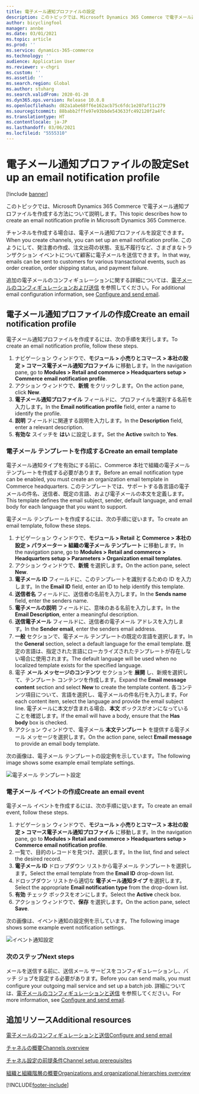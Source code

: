 ```yaml
---
title: 電子メール通知プロファイルの設定
description: このトピックでは、Microsoft Dynamics 365 Commerce で電子メール通知プロファイルを作成する方法について説明します。
author: bicyclingfool
manager: annbe
ms.date: 03/01/2021
ms.topic: article
ms.prod: ''
ms.service: dynamics-365-commerce
ms.technology: ''
audience: Application User
ms.reviewer: v-chgri
ms.custom: ''
ms.assetid: ''
ms.search.region: Global
ms.author: stuharg
ms.search.validFrom: 2020-01-20
ms.dyn365.ops.version: Release 10.0.8
ms.openlocfilehash: d82a1abe68ff6e162acb75c6fdc1e207af11c279
ms.sourcegitcommit: 88babb2fffe97e93bbde543633fc492120f2a4fc
ms.translationtype: HT
ms.contentlocale: ja-JP
ms.lasthandoff: 03/06/2021
ms.locfileid: "5555310"
---
```

# <a name="set-up-an-email-notification-profile"></a><span data-ttu-id="12847-103">電子メール通知プロファイルの設定</span><span class="sxs-lookup"><span data-stu-id="12847-103">Set up an email notification profile</span></span>

[!include [banner](includes/banner.md)]

<span data-ttu-id="12847-104">このトピックでは、Microsoft Dynamics 365 Commerce で電子メール通知プロファイルを作成する方法について説明します。</span><span class="sxs-lookup"><span data-stu-id="12847-104">This topic describes how to create an email notification profile in Microsoft Dynamics 365 Commerce.</span></span>

<span data-ttu-id="12847-105">チャンネルを作成する場合は、電子メール通知プロファイルを設定できます。</span><span class="sxs-lookup"><span data-stu-id="12847-105">When you create channels, you can set up an email notification profile.</span></span> <span data-ttu-id="12847-106">このようにして、発注書の作成、注文出荷の状態、支払不履行など、さまざまなトランザクション イベントについて顧客に電子メールを送信できます。</span><span class="sxs-lookup"><span data-stu-id="12847-106">In that way, emails can be sent to customers for various transactional events, such as order creation, order shipping status, and payment failure.</span></span>

<span data-ttu-id="12847-107">追加の電子メールのコンフィギュレーションに関する詳細については、[電子メールのコンフィギュレーションおよび送信](../fin-ops-core/fin-ops/organization-administration/configure-email.md?toc=/dynamics365/commerce/toc.json) を参照してください。</span><span class="sxs-lookup"><span data-stu-id="12847-107">For additional email configuration information, see [Configure and send email](../fin-ops-core/fin-ops/organization-administration/configure-email.md?toc=/dynamics365/commerce/toc.json).</span></span>

## <a name="create-an-email-notification-profile"></a><span data-ttu-id="12847-108">電子メール通知プロファイルの作成</span><span class="sxs-lookup"><span data-stu-id="12847-108">Create an email notification profile</span></span>

<span data-ttu-id="12847-109">電子メール通知プロファイルを作成するには、次の手順を実行します。</span><span class="sxs-lookup"><span data-stu-id="12847-109">To create an email notification profile, follow these steps.</span></span>

1. <span data-ttu-id="12847-110">ナビゲーション ウィンドウで、**モジュール \> 小売りとコマース \> 本社の設定 \> コマース電子メール通知プロファイル** に移動します。</span><span class="sxs-lookup"><span data-stu-id="12847-110">In the navigation pane, go to **Modules \> Retail and commerce \> Headquarters setup \> Commerce email notification profile**.</span></span>
1. <span data-ttu-id="12847-111">アクション ウィンドウで、**新規** をクリックします。</span><span class="sxs-lookup"><span data-stu-id="12847-111">On the action pane, click **New**.</span></span>
1. <span data-ttu-id="12847-112">**電子メール通知プロファイル** フィールドに、プロファイルを識別する名前を入力します。</span><span class="sxs-lookup"><span data-stu-id="12847-112">In the **Email notification profile** field, enter a name to identify the profile.</span></span>
1. <span data-ttu-id="12847-113">**説明** フィールドに関連する説明を入力します。</span><span class="sxs-lookup"><span data-stu-id="12847-113">In the **Description** field, enter a relevant description.</span></span>
1. <span data-ttu-id="12847-114">**有効な** スイッチを **はい** に設定します。</span><span class="sxs-lookup"><span data-stu-id="12847-114">Set the **Active** switch to **Yes**.</span></span>

### <a name="create-an-email-template"></a><span data-ttu-id="12847-115">電子メール テンプレートを作成する</span><span class="sxs-lookup"><span data-stu-id="12847-115">Create an email template</span></span>

<span data-ttu-id="12847-116">電子メール通知タイプを有効にする前に、Commerce 本社で組織の電子メール テンプレートを作成する必要があります。</span><span class="sxs-lookup"><span data-stu-id="12847-116">Before an email notification type can be enabled, you must create an organization email template in Commerce headquarters.</span></span> <span data-ttu-id="12847-117">このテンプレートでは、サポートする各言語の電子メールの件名、送信者、既定の言語、および電子メールの本文を定義します。</span><span class="sxs-lookup"><span data-stu-id="12847-117">This template defines the email subject, sender, default language, and email body for each language that you want to support.</span></span>

<span data-ttu-id="12847-118">電子メール テンプレートを作成するには、次の手順に従います。</span><span class="sxs-lookup"><span data-stu-id="12847-118">To create an email template, follow these steps.</span></span>

1. <span data-ttu-id="12847-119">ナビゲーション ウィンドウで、**モジュール \> Retail と Commerce \> 本社の設定 \> パラメーター \> 組織の電子メール テンプレート** に移動します。</span><span class="sxs-lookup"><span data-stu-id="12847-119">In the navigation pane, go to **Modules \> Retail and commerce \> Headquarters setup \> Parameters \> Organization email templates**.</span></span>
1. <span data-ttu-id="12847-120">アクション ウィンドウで、**新規** を選択します。</span><span class="sxs-lookup"><span data-stu-id="12847-120">On the action pane, select **New**.</span></span>
1. <span data-ttu-id="12847-121">**電子メール ID** フィールドに、このテンプレートを識別するための ID を入力します。</span><span class="sxs-lookup"><span data-stu-id="12847-121">In the **Email ID** field, enter an ID to help identify this template.</span></span>
1. <span data-ttu-id="12847-122">**送信者名** フィールドに、送信者の名前を入力します。</span><span class="sxs-lookup"><span data-stu-id="12847-122">In the **Sends name** field, enter the senders name.</span></span>
1. <span data-ttu-id="12847-123">**電子メールの説明** フィールドに、意味のある名前を入力します。</span><span class="sxs-lookup"><span data-stu-id="12847-123">In the **Email Description**, enter a meaningful description.</span></span>
1. <span data-ttu-id="12847-124">**送信電子メール** フィールドに、送信者の電子メール アドレスを入力します。</span><span class="sxs-lookup"><span data-stu-id="12847-124">In the **Sender email**, enter the senders email address.</span></span>
1. <span data-ttu-id="12847-125">**一般** セクションで、電子メール テンプレートの既定の言語を選択します。</span><span class="sxs-lookup"><span data-stu-id="12847-125">In the **General** section, select a default language for the email template.</span></span> <span data-ttu-id="12847-126">既定の言語は、指定された言語にローカライズされたテンプレートが存在しない場合に使用されます。</span><span class="sxs-lookup"><span data-stu-id="12847-126">The default language will be used when no localized template exists for the specified language.</span></span>
1. <span data-ttu-id="12847-127">電子 **メール メッセージのコンテンツ** セクションを **展開** し、新規を選択して、テンプレート コンテンツを作成します。</span><span class="sxs-lookup"><span data-stu-id="12847-127">Expand the **Email message content** section and select **New** to create the template content.</span></span> <span data-ttu-id="12847-128">各コンテンツ項目について、言語を選択し、電子メールの件名行を入力します。</span><span class="sxs-lookup"><span data-stu-id="12847-128">For each content item, select the language and provide the email subject line.</span></span> <span data-ttu-id="12847-129">電子メールに本文が含まれる場合、**本文** ボックスがオンになっていることを確認します。</span><span class="sxs-lookup"><span data-stu-id="12847-129">If the email will have a body, ensure that the **Has body** box is checked.</span></span>
1. <span data-ttu-id="12847-130">アクション ウィンドウで、電子メール **本文テンプレート** を提供する電子メール メッセージを選択します。</span><span class="sxs-lookup"><span data-stu-id="12847-130">On the action pane, select **Email message** to provide an email body template.</span></span>

<span data-ttu-id="12847-131">次の画像は、電子メール テンプレートの設定例を示しています。</span><span class="sxs-lookup"><span data-stu-id="12847-131">The following image shows some example email template settings.</span></span>

![電子メール テンプレート設定](media/email-template.png)

### <a name="create-an-email-event"></a><span data-ttu-id="12847-133">電子メール イベントの作成</span><span class="sxs-lookup"><span data-stu-id="12847-133">Create an email event</span></span>

<span data-ttu-id="12847-134">電子メール イベントを作成するには、次の手順に従います。</span><span class="sxs-lookup"><span data-stu-id="12847-134">To create an email event, follow these steps.</span></span>

1. <span data-ttu-id="12847-135">ナビゲーション ウィンドウで、**モジュール \> 小売りとコマース \> 本社の設定 \> コマース電子メール通知プロファイル** に移動します。</span><span class="sxs-lookup"><span data-stu-id="12847-135">In the navigation pane, go to **Modules \> Retail and commerce \> Headquarters setup \> Commerce email notification profile**.</span></span>
1. <span data-ttu-id="12847-136">一覧で、目的のレコードを見つけ、選択します。</span><span class="sxs-lookup"><span data-stu-id="12847-136">In the list, find and select the desired record.</span></span> 
1. <span data-ttu-id="12847-137">**電子メール ID** ドロップダウン リストから電子メール テンプレートを選択します。</span><span class="sxs-lookup"><span data-stu-id="12847-137">Select the email template from the **Email ID** drop-down list.</span></span>
1. <span data-ttu-id="12847-138">ドロップダウン リストから適切な **電子メール通知タイプ** を選択します。</span><span class="sxs-lookup"><span data-stu-id="12847-138">Select the appropriate **Email notification type** from the drop-down list.</span></span>
1. <span data-ttu-id="12847-139">**有効** チェック ボックスをオンにします。</span><span class="sxs-lookup"><span data-stu-id="12847-139">Select the **Active** check box.</span></span>
1. <span data-ttu-id="12847-140">アクション ウィンドウで、**保存** を選択します。</span><span class="sxs-lookup"><span data-stu-id="12847-140">On the action pane, select **Save**.</span></span>

<span data-ttu-id="12847-141">次の画像は、イベント通知の設定例を示しています。</span><span class="sxs-lookup"><span data-stu-id="12847-141">The following image shows some example event notification settings.</span></span>

![イベント通知設定](media/email-notification-profile.png)

### <a name="next-steps"></a><span data-ttu-id="12847-143">次のステップ</span><span class="sxs-lookup"><span data-stu-id="12847-143">Next steps</span></span>

<span data-ttu-id="12847-144">メールを送信する前に、送信メール サービスをコンフィギュレーションし、バッチ ジョブを設定する必要があります。</span><span class="sxs-lookup"><span data-stu-id="12847-144">Before you can send mails, you must configure your outgoing mail service and set up a batch job.</span></span> <span data-ttu-id="12847-145">詳細については、[電子メールのコンフィギュレーションと送信](../fin-ops-core/fin-ops/organization-administration/configure-email.md?toc=/dynamics365/commerce/toc.json) を参照してください。</span><span class="sxs-lookup"><span data-stu-id="12847-145">For more information, see [Configure and send email](../fin-ops-core/fin-ops/organization-administration/configure-email.md?toc=/dynamics365/commerce/toc.json).</span></span>


## <a name="additional-resources"></a><span data-ttu-id="12847-146">追加リソース</span><span class="sxs-lookup"><span data-stu-id="12847-146">Additional resources</span></span>

[<span data-ttu-id="12847-147">電子メールのコンフィギュレーションと送信</span><span class="sxs-lookup"><span data-stu-id="12847-147">Configure and send email</span></span>](../fin-ops-core/fin-ops/organization-administration/configure-email.md?toc=/dynamics365/commerce/toc.json)

[<span data-ttu-id="12847-148">チャネルの概要</span><span class="sxs-lookup"><span data-stu-id="12847-148">Channels overview</span></span>](channels-overview.md)

[<span data-ttu-id="12847-149">チャネル設定の前提条件</span><span class="sxs-lookup"><span data-stu-id="12847-149">Channel setup prerequisites</span></span>](channels-prerequisites.md)

[<span data-ttu-id="12847-150">組織と組織階層の概要</span><span class="sxs-lookup"><span data-stu-id="12847-150">Organizations and organizational hierarchies overview</span></span>](../fin-ops-core/fin-ops/organization-administration/organizations-organizational-hierarchies.md?toc=/dynamics365/commerce/toc.json)


[!INCLUDE[footer-include](../includes/footer-banner.md)]
